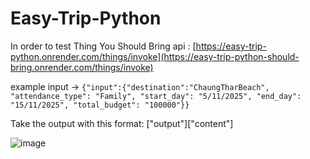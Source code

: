 # Easy-Trip-Python

In order to test Thing You Should Bring api : [https://easy-trip-python.onrender.com/things/invoke](https://easy-trip-python-should-bring.onrender.com/things/invoke)

example input -> `{"input":{"destination":"ChaungTharBeach", "attendance_type": "Family", "start_day": "5/11/2025", "end_day": "15/11/2025", "total_budget": "100000"}}`

Take the output with this format: ["output"]["content"]

![image](https://github.com/user-attachments/assets/fa5bf31b-7a9a-41ea-9306-935ec8c167c9)
